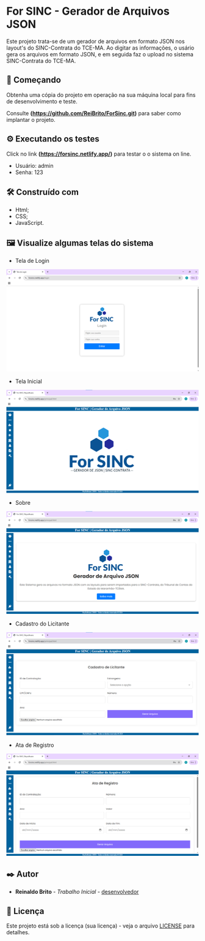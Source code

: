 # For SINC - Gerador de Arquivos JSON 

Este projeto trata-se de um gerador de arquivos em formato JSON nos layout's do SINC-Contrata do TCE-MA. Ao digitar as informações, o usário gera os arquivos em formato JSON, e em seguida faz o upload no sistema SINC-Contrata do TCE-MA.  

## 🚀 Começando

Obtenha uma cópia do projeto em operação na sua máquina local para fins de desenvolvimento e teste.

Consulte **(https://github.com/ReiBrito/ForSinc.git)** para saber como implantar o projeto.

## ⚙️ Executando os testes

Click no link **(https://forsinc.netlify.app/)** para testar o o sistema on line.

* Usuário: admin
* Senha: 123

## 🛠️ Construído com

* Html;
* CSS;
* JavaScript.

## 🖼️ Visualize algumas telas do sistema

* Tela de Login
  
![forsinc](img/login.png)

* Tela Inicial
  
![forsinc](img/tela_inicial.png)

* Sobre
  
![forsinc](img/sobre.png)

* Cadastro do Licitante
  
![forsinc](img/licitante.png)

* Ata de Registro
  
![forsinc](img/ata_registro.png)


## ✒️ Autor

* **Reinaldo Brito** - *Trabalho Inicial* - [desenvolvedor](https://github.com/ReiBrito)

## 📄 Licença

Este projeto está sob a licença (sua licença) - veja o arquivo [LICENSE](https://github.com/ReiBrito/ForSinc/blob/main/LICENSE) para detalhes.



